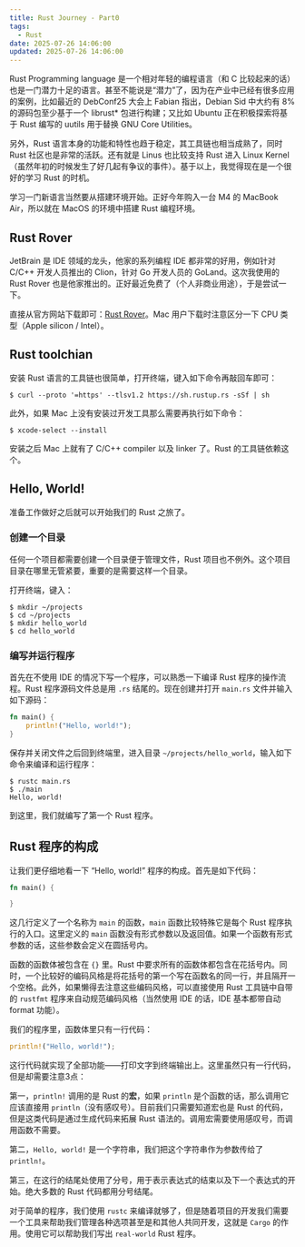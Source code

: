 ```yaml
---
title: Rust Journey - Part0
tags:
  - Rust
date: 2025-07-26 14:06:00
updated: 2025-07-26 14:06:00
---
```


Rust Programming language 是一个相对年轻的编程语言（和 C 比较起来的话）也是一门潜力十足的语言。甚至不能说是“潜力”了，因为在产业中已经有很多应用的案例，比如最近的 DebConf25 大会上 Fabian 指出，Debian Sid 中大约有 8% 的源码包至少基于一个 librust* 包进行构建；又比如 Ubuntu 正在积极探索将基于 Rust 编写的 uutils 用于替换 GNU Core Utilities。

另外，Rust 语言本身的功能和特性也趋于稳定，其工具链也相当成熟了，同时 Rust 社区也是非常的活跃。还有就是 Linus 也比较支持 Rust 进入 Linux Kernel（虽然年初的时候发生了好几起有争议的事件）。基于以上，我觉得现在是一个很好的学习 Rust 的时机。

<!-- more -->

学习一门新语言当然要从搭建环境开始。正好今年购入一台 M4 的 MacBook Air，所以就在 MacOS 的环境中搭建 Rust 编程环境。

## Rust Rover

JetBrain 是 IDE 领域的龙头，他家的系列编程 IDE 都非常的好用，例如针对 C/C++ 开发人员推出的 Clion，针对 Go 开发人员的 GoLand。这次我使用的 Rust Rover 也是他家推出的。正好最近免费了（个人非商业用途），于是尝试一下。

直接从官方网站下载即可：[Rust Rover](https://www.jetbrains.com/rust/)。Mac 用户下载时注意区分一下 CPU 类型（Apple silicon / Intel）。

## Rust toolchian

安装 Rust 语言的工具链也很简单，打开终端，键入如下命令再敲回车即可：

```
$ curl --proto '=https' --tlsv1.2 https://sh.rustup.rs -sSf | sh
```

此外，如果 Mac 上没有安装过开发工具那么需要再执行如下命令：

```
$ xcode-select --install
```

安装之后 Mac 上就有了 C/C++ compiler 以及 linker 了。Rust 的工具链依赖这个。

## Hello, World!

准备工作做好之后就可以开始我们的 Rust 之旅了。

### 创建一个目录

任何一个项目都需要创建一个目录便于管理文件，Rust 项目也不例外。这个项目目录在哪里无管紧要，重要的是需要这样一个目录。

打开终端，键入：

```
$ mkdir ~/projects
$ cd ~/projects
$ mkdir hello_world
$ cd hello_world
```

### 编写并运行程序

首先在不使用 IDE 的情况下写一个程序，可以熟悉一下编译 Rust 程序的操作流程。Rust 程序源码文件总是用 `.rs` 结尾的。现在创建并打开 `main.rs` 文件并输入如下源码：

``` rust
fn main() {
    println!("Hello, world!");
}
```

保存并关闭文件之后回到终端里，进入目录 `~/projects/hello_world`，输入如下命令来编译和运行程序：

```
$ rustc main.rs
$ ./main
Hello, world!
```

到这里，我们就编写了第一个 Rust 程序。

## Rust 程序的构成

让我们更仔细地看一下 “Hello, world!” 程序的构成。首先是如下代码：

``` rust
fn main() {

}
```

这几行定义了一个名称为 `main` 的函数，`main` 函数比较特殊它是每个 Rust 程序执行的入口。这里定义的 `main` 函数没有形式参数以及返回值。如果一个函数有形式参数的话，这些参数会定义在圆括号内。

函数的函数体被包含在 `{}` 里。Rust 中要求所有的函数体都包含在花括号内。同时，一个比较好的编码风格是将花括号的第一个写在函数名的同一行，并且隔开一个空格。此外，如果懒得去注意这些编码风格，可以直接使用 Rust 工具链中自带的 `rustfmt` 程序来自动规范编码风格（当然使用 IDE 的话，IDE 基本都带自动 format 功能）。

我们的程序里，函数体里只有一行代码：

``` rust
println!("Hello, world!");
```

这行代码就实现了全部功能——打印文字到终端输出上。这里虽然只有一行代码，但是却需要注意3点：

第一，`println!` 调用的是 Rust 的**宏**，如果 `println` 是个函数的话，那么调用它应该直接用 `println`（没有感叹号）。目前我们只需要知道宏也是 Rust 的代码，但是这类代码是通过生成代码来拓展 Rust 语法的。调用宏需要使用感叹号，而调用函数不需要。

第二，`Hello, world!` 是一个字符串，我们把这个字符串作为参数传给了 `println!`。

第三，在这行的结尾处使用了分号，用于表示表达式的结束以及下一个表达式的开始。绝大多数的 Rust 代码都用分号结尾。

对于简单的程序，我们使用 `rustc` 来编译就够了，但是随着项目的开发我们需要一个工具来帮助我们管理各种选项甚至是和其他人共同开发，这就是 `Cargo` 的作用。使用它可以帮助我们写出 `real-world` Rust 程序。

